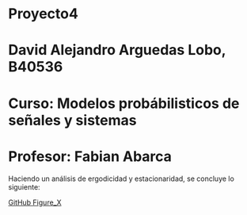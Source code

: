 # Proyecto4

# David Alejandro Arguedas Lobo, B40536

# Curso: Modelos probábilisticos de señales y sistemas

# Profesor: Fabian Abarca




Haciendo un análisis de ergodicidad y estacionaridad, se concluye lo siguiente:


[GitHub Figure_X](/Figure_X.PNG)











